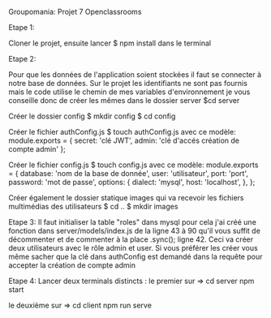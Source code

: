 Groupomania: Projet 7 Openclassrooms


Etape 1:

Cloner le projet,
ensuite lancer $ npm install dans le terminal

Etape 2:

Pour que les données de l'application soient stockées il faut se connecter à notre base de données.
Sur le projet les identifiants ne sont pas fournis mais le code utilise le chemin de mes variables d'environnement 
je vous conseille donc de créer les mêmes dans le dossier server $cd server

Créer le dossier config
  $ mkdir config
  $ cd config
 
Créer le fichier authConfig.js 
$ touch authConfig.js 
  avec ce modèle:
    module.exports = {
    secret: 'clé JWT',
    admin: 'clé d'accés création de compte admin' };

Créer le fichier config.js
  $ touch config.js
  avec ce modèle:
    module.exports = {
    database: 'nom de la base de donnée',
    user: 'utilisateur',
    port: 'port',
    password: 'mot de passe',
    options: {
      dialect: 'mysql',
      host: 'localhost',  },
    };
    
 Créer également le dossier statique images qui va recevoir les fichiers multimédias des utilisateurs
    $ cd ..
    $ mkdir images
    
Etape 3:
  Il faut initialiser la table "roles" dans mysql
  pour cela j'ai créé une fonction dans server/models/index.js de la ligne 43 à 90
  qu'il vous suffit de décommenter et de commenter à la place .sync(); ligne 42.
  Ceci va créer deux utilisateurs avec le rôle admin et user.
  Si vous préférer les créer vous même sacher que la clé dans authConfig est demandé 
  dans la requête pour accepter la création de compte admin
  
Etape 4:
Lancer deux terminals distincts :
  le premier sur => 
  cd server 
  npm start
  
  le deuxième sur => 
  cd client
  npm run serve




